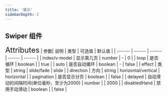 ```yaml
---
title: '展示'
sidebarDepth: 2
---
```

## Swiper 组件
<ClientOnly>
  <rm-swiper/>
<font size=5>Attributes</font>
| 参数| 说明 | 类型 | 可选值 | 默认值 |
| :------ | ------ | ------ | ------ | ------ |
| index/v-model | 显示第几页 | number | - | 0 |
| loop | 是否循环 | boolean |  | true |
| auto | 是否自动循环 | boolean | - | false |
| effect | 类型 | string | slide/fade | slide |
| direction | 方向 | string | horizontal/vertical | horizontal |
| pagination | 是否显示分页 | boolean |  | false |
| delayed | 自动滑动的间隔时间(单位毫秒，至少为2000) | number |  | 2000 |
| disabledHand | 禁用手动滑动 | boolean |  | false |
</ClientOnly>
